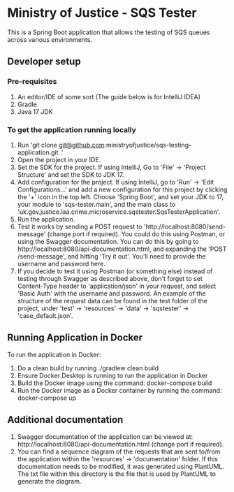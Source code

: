 # Ministry of Justice - SQS Tester

This is a Spring Boot application that allows the testing of SQS queues across various environments.

## Developer setup

### Pre-requisites

1. An editor/IDE of some sort (The guide below is for IntelliJ IDEA)
2. Gradle
3. Java 17 JDK

### To get the application running locally

1. Run 'git clone git@github.com:ministryofjustice/sqs-testing-application.git .'
2. Open the project in your IDE.
3. Set the SDK for the project. If using IntelliJ, Go to 'File' -> 'Project Structure' and set the SDK to JDK 17.
4. Add configuration for the project. If using IntelliJ, go to 'Run' -> 'Edit Configurations…' and add a new configuration for this project by clicking the '+' icon in the top left. Choose 'Spring Boot', and set your JDK to 17, your module to 'sqs-tester.main', and the main class to 'uk.gov.justice.laa.crime.microservice.sqstester.SqsTesterApplication'.
5. Run the application.
6. Test it works by sending a POST request to 'http://localhost:8080/send-message' (change port if required). You could do this using Postman, or using the Swagger documentation. You can do this by going to http://localhost:8080/api-documentation.html, and expanding the 'POST /send-message', and hitting 'Try it out'. You'll need to provide the username and password here.
7. If you decide to test it using Postman (or something else) instead of testing through Swagger as described above, don't forget to set Content-Type header to 'application/json' in your request, and select 'Basic Auth' with the username and password. An example of the structure of the request data can be found in the test folder of the project, under 'test' -> 'resources' -> 'data' -> 'sqstester' -> 'case_default.json'.

## Running Application in Docker

To run the application in Docker:
1. Do a clean build by running ./gradlew clean build
2. Ensure Docker Desktop is running to run the application in Docker
3. Build the Docker image using the command: docker-compose build
4. Run the Docker image as a Docker container by running the command: docker-compose up

## Additional documentation

1. Swagger documentation of the application can be viewed at: http://localhost:8080/api-documentation.html (change port if required).
2. You can find a sequence diagram of the requests that are sent to/from the application within the 'resources' -> 'documentation' folder. If this documentation needs to be modified, it was generated using PlantUML. The txt file within this directory is the file that is used by PlantUML to generate the diagram.
